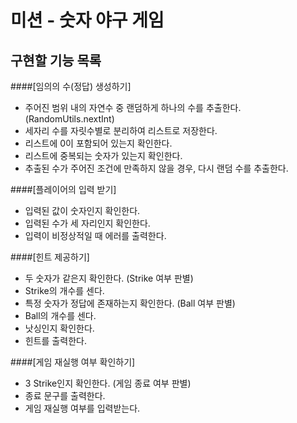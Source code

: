 # 미션 - 숫자 야구 게임

## 구현할 기능 목록
####[임의의 수(정답) 생성하기]
- 주어진 범위 내의 자연수 중 랜덤하게 하나의 수를 추출한다. (RandomUtils.nextInt)
- 세자리 수를 자릿수별로 분리하여 리스트로 저장한다.
- 리스트에 0이 포함되어 있는지 확인한다.
- 리스트에 중복되는 숫자가 있는지 확인한다.
- 추출된 수가 주어진 조건에 만족하지 않을 경우, 다시 랜덤 수를 추출한다.

####[플레이어의 입력 받기]
- 입력된 값이 숫자인지 확인한다.
- 입력된 수가 세 자리인지 확인한다.
- 입력이 비정상적일 때 에러를 출력한다.

####[힌트 제공하기]
- 두 숫자가 같은지 확인한다. (Strike 여부 판별)
- Strike의 개수를 센다.
- 특정 숫자가 정답에 존재하는지 확인한다. (Ball 여부 판별)
- Ball의 개수를 센다.
- 낫싱인지 확인한다.
- 힌트를 출력한다.

####[게임 재실행 여부 확인하기]
- 3 Strike인지 확인한다. (게임 종료 여부 판별)
- 종료 문구를 출력한다.
- 게임 재실행 여부를 입력받는다.